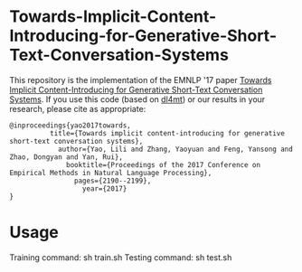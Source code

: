 # Towards-Implicit-Content-Introducing-for-Generative-Short-Text-Conversation-Systems
This repository is the implementation of the EMNLP '17 paper [Towards Implicit Content-Introducing for Generative Short-Text Conversation Systems](http://aclweb.org/anthology/D17-1233). If you use this code (based on [dl4mt](https://github.com/nyu-dl/dl4mt-tutorial)) or our results in your research, please cite as appropriate:
```
@inproceedings{yao2017towards,
          title={Towards implicit content-introducing for generative short-text conversation systems},
            author={Yao, Lili and Zhang, Yaoyuan and Feng, Yansong and Zhao, Dongyan and Yan, Rui},
              booktitle={Proceedings of the 2017 Conference on Empirical Methods in Natural Language Processing},
                pages={2190--2199},
                  year={2017}
}
```



# Usage
Training command: sh train.sh
Testing command: sh test.sh

